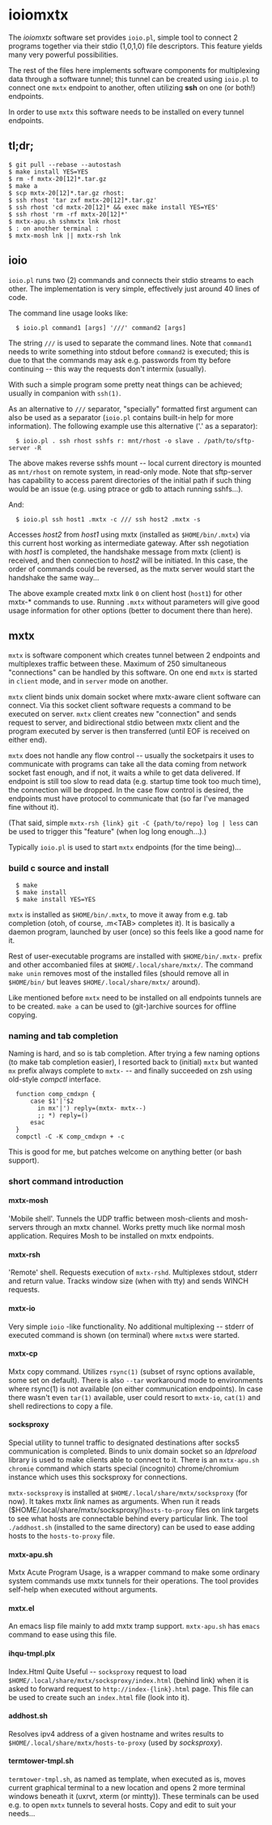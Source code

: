
ioiomxtx
========

The *ioiomxtx* software set provides `ioio.pl`, simple tool to connect 2
programs together via their stdio (1,0,1,0) file descriptors. This feature
yields many very powerful possibilities.

The rest of the files here implements software components for multiplexing
data through a software tunnel; this tunnel can be created using `ioio.pl`
to connect one `mxtx` endpoint to another, often utilizing **ssh** on one
(or both!) endpoints.

In order to use `mxtx` this software needs to be installed on every tunnel
endpoints.


tl;dr;
------

```
$ git pull --rebase --autostash
$ make install YES=YES
$ rm -f mxtx-20[12]*.tar.gz
$ make a
$ scp mxtx-20[12]*.tar.gz rhost:
$ ssh rhost 'tar zxf mxtx-20[12]*.tar.gz'
$ ssh rhost 'cd mxtx-20[12]* && exec make install YES=YES'
$ ssh rhost 'rm -rf mxtx-20[12]*'
$ mxtx-apu.sh sshmxtx lnk rhost
$ : on another terminal :
$ mxtx-mosh lnk || mxtx-rsh lnk
```


ioio
----

`ioio.pl` runs two (2) commands and connects their stdio streams to each other.
The implementation is very simple, effectively just around 40 lines of code.

The command line usage looks like:

```
  $ ioio.pl command1 [args] '///' command2 [args]
```

The string `///`  is used to separate the command lines. Note that
`command1` needs to write something into stdout before `command2` is
executed; this is due to that the commands may ask e.g. passwords from
tty before continuing -- this way the requests don't intermix (usually).

With such a simple program some pretty neat things can be achieved;
usually in companion with `ssh(1)`.

As an alternative to `///` separator, "specially" formatted first argument
can also be used as a separator (`ioio.pl` contains built-in help for more
information). The following example use this alternative ('.' as a separator):

```
  $ ioio.pl . ssh rhost sshfs r: mnt/rhost -o slave . /path/to/sftp-server -R
```

The above makes reverse sshfs mount -- local current directory is mounted
as `mnt/rhost` on remote system, in read-only mode. Note that sftp-server
has capability to access parent directories of the initial path if such
thing would be an issue (e.g. using ptrace or gdb to attach running sshfs...).

And:

```
  $ ioio.pl ssh host1 .mxtx -c /// ssh host2 .mxtx -s
```

Accesses *host2* from *host1* using mxtx (installed as `$HOME/bin/.mxtx`) via
this current host working as intermediate gateway. After ssh negotiation with
*host1* is completed, the handshake message from mxtx (client) is received,
and then connection to *host2* will be initiated. In this case, the order
of commands could be reversed, as the mxtx server would start the handshake
the same way...

The above example created mxtx link `0` on client host (`host1`) for other
mxtx-* commands to use. Running `.mxtx` without parameters will give good
usage information for other options (better to document there than here).


mxtx
----

`mxtx` is software component which creates tunnel between 2 endpoints and
multiplexes traffic between these. Maximum of 250 simultaneous "connections"
can be handled by this software. On one end `mxtx` is started in `client`
mode, and in `server` mode on another.

`mxtx` client binds unix domain socket where mxtx-aware client software can
connect. Via this socket client software requests a command to be executed on
server. `mxtx` client creates new "connection" and sends request to server,
and bidirectional stdio between mxtx client and the program executed by server
is then transferred (until EOF is received on either end).

`mxtx` does not handle any flow control -- usually the socketpairs it
uses to communicate with programs can take all the data coming from network
socket fast enough, and if not, it waits a while to get data delivered.
If endpoint is still too slow to read data (e.g. startup time took too much
time), the connection will be dropped. In the case flow control is desired,
the endpoints must have protocol to communicate that (so far I've managed
fine without it).

(That said, simple `mxtx-rsh {link} git -C {path/to/repo} log | less` can
 be used to trigger this "feature" (when log long enough...).)

Typically `ioio.pl` is used to start `mxtx` endpoints (for the time being)...

### build c source and install

```
  $ make
  $ make install
  $ make install YES=YES
```

`mxtx` is installed as `$HOME/bin/.mxtx`, to move it away from e.g. tab
completion (otoh, of course, .m&lt;TAB> completes it). It is basically a
daemon program, launched by user (once) so this feels like a good name for it.

Rest of user-executable programs are installed with `$HOME/bin/.mxtx-` prefix
and other accombanied files at `$HOME/.local/share/mxtx/`. The command
`make unin` removes most of the installed files (should remove all in
`$HOME/bin/` but leaves `$HOME/.local/share/mxtx/` around).

Like mentioned before `mxtx` need to be installed on all endpoints tunnels
are to be created. `make a` can be used to (git-)archive sources for offline
copying.

### naming and tab completion

Naming is hard, and so is tab completion. After trying a few naming options
(to make tab completion easier), I resorted back to (initial) `mxtx` but
wanted `mx` prefix always complete to `mxtx-` -- and finally succeeded
on zsh using old-style *compctl* interface.

```
  function comp_cmdxpn {
      case $1'|'$2
        in mx'|') reply=(mxtx- mxtx--)
        ;; *) reply=()
      esac
  }
  compctl -C -K comp_cmdxpn + -c
```

This is good for me, but patches welcome on anything better (or bash support).

### short command introduction

#### mxtx-mosh

'Mobile shell'. Tunnels the UDP traffic between mosh-clients and mosh-servers
through an mxtx channel. Works pretty much like normal mosh application.
Requires Mosh to be installed on mxtx endpoints.

#### mxtx-rsh

'Remote' shell. Requests execution of `mxtx-rshd`. Multiplexes stdout, stderr
and return value. Tracks window size (when with tty) and sends WINCH requests.

#### mxtx-io

Very simple `ioio` -like functionality. No additional multiplexing -- stderr
of executed command is shown (on terminal) where `mxtx`s were started.

#### mxtx-cp

Mxtx copy command. Utilizes `rsync(1)` (subset of rsync options available, some
set on default). There is also `--tar` workaround mode to environments where
rsync(1) is not available (on either communication endpoints). In case there
wasn't even `tar(1)` available, user could resort to `mxtx-io`, `cat(1)` and
shell redirections to copy a file.

#### socksproxy

Special utility to tunnel traffic to designated destinations after socks5
communication is completed. Binds to unix domain socket so an *ldpreload*
library is used to make clients able to connect to it. There is an
`mxtx-apu.sh chromie` command which starts special (incognito)
chrome/chromium instance which uses this socksproxy for connections.

`mxtx-socksproxy` is installed at `$HOME/.local/share/mxtx/socksproxy`
(for now). It takes mxtx *link* names as arguments. When run it reads
($HOME/.local/share/mxtx/socksproxy/)`hosts-to-proxy` files on link
targets to see what hosts are connectable behind every particular link.
The tool `./addhost.sh` (installed to the same directory) can be used to
ease adding hosts to the `hosts-to-proxy` file.

#### mxtx-apu.sh

Mxtx Acute Program Usage, is a wrapper command to make some ordinary system
commands use mxtx tunnels for their operations. The tool provides self-help
when executed without arguments.

#### mxtx.el

An emacs lisp file mainly to add mxtx tramp support. `mxtx-apu.sh` has `emacs`
command to ease using this file.

#### ihqu-tmpl.plx

Index.Html Quite Useful -- `socksproxy` request to load
`$HOME/.local/share/mxtx/socksproxy/index.html` (behind link) when it is
asked to forward request to `http://index-{link}.html` page.
This file can be used to create such an `index.html` file (look into it).

#### addhost.sh

Resolves ipv4 address of a given hostname and writes results to
`$HOME/.local/share/mxtx/hosts-to-proxy` (used by *socksproxy*).

#### termtower-tmpl.sh

`termtower-tmpl.sh`, as named as template, when executed as is, moves current
graphical terminal to a new location and opens 2 more terminal windows beneath
it (uxrvt, xterm (or mintty)). These terminals can be used e.g. to open `mxtx`
tunnels to several hosts. Copy and edit to suit your needs...
